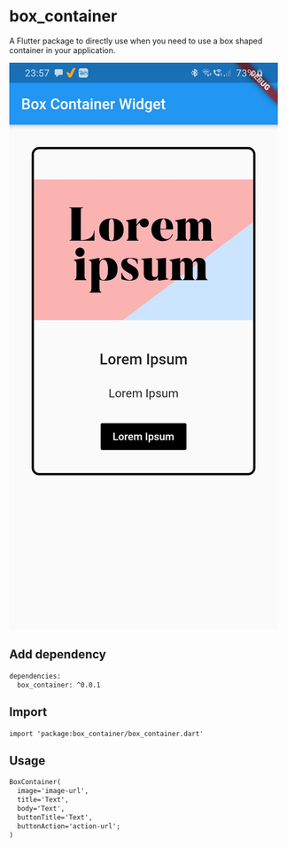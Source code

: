 # box_container

A Flutter package to directly use when you need to use a box shaped container in your application.

![Example App](https://github.com/hirdan/box_container/blob/main/example/Asset/example.jpg?raw=true)

## Add dependency
```
dependencies:
  box_container: ^0.0.1
```

## Import
```
import 'package:box_container/box_container.dart'
```

## Usage
```
BoxContainer(
  image='image-url',
  title='Text',
  body='Text',
  buttonTitle='Text',
  buttonAction='action-url';
)
```
